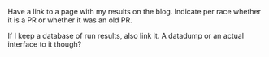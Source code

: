 Have a link to a page with my results on the blog. Indicate per race whether it
is a PR or whether it was an old PR.

If I keep a database of run results, also link it. A datadump or an actual
interface to it though?
